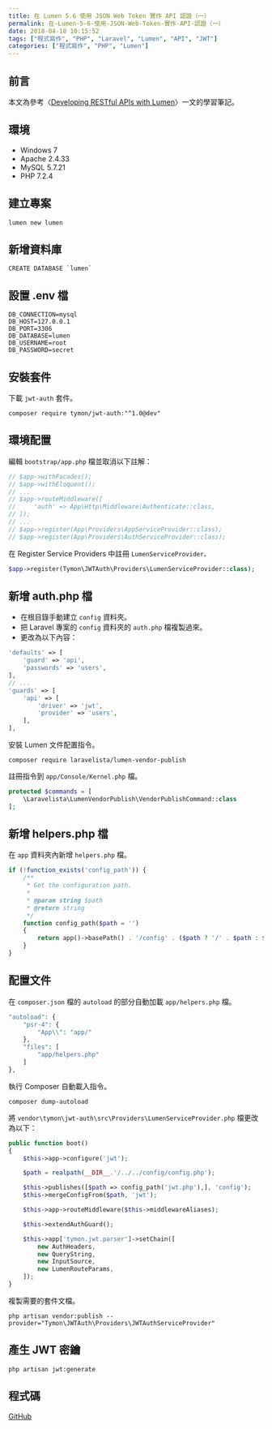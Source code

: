 ```yaml
---
title: 在 Lumen 5.6 使用 JSON Web Token 實作 API 認證（一）
permalink: 在-Lumen-5-6-使用-JSON-Web-Token-實作-API-認證（一）
date: 2018-04-18 10:15:52
tags: ["程式寫作", "PHP", "Laravel", "Lumen", "API", "JWT"]
categories: ["程式寫作", "PHP", "Lumen"]
---
```


## 前言

本文為參考〈[Developing RESTful APIs with Lumen](https://auth0.com/blog/developing-restful-apis-with-lumen/)〉一文的學習筆記。

## 環境

- Windows 7
- Apache 2.4.33
- MySQL 5.7.21
- PHP 7.2.4

## 建立專案

```CMD
lumen new lumen
```

## 新增資料庫

```ENV
CREATE DATABASE `lumen`
```

## 設置 .env 檔

```ENV
DB_CONNECTION=mysql
DB_HOST=127.0.0.1
DB_PORT=3306
DB_DATABASE=lumen
DB_USERNAME=root
DB_PASSWORD=secret
```

## 安裝套件

下載 `jwt-auth` 套件。

```CMD
composer require tymon/jwt-auth:"^1.0@dev"
```

## 環境配置

編輯 `bootstrap/app.php` 檔並取消以下註解：

```PHP
// $app->withFacades();
// $app->withEloquent();
// ...
// $app->routeMiddleware([
//     'auth' => App\Http\Middleware\Authenticate::class,
// ]);
// ...
// $app->register(App\Providers\AppServiceProvider::class);
// $app->register(App\Providers\AuthServiceProvider::class);
```

在 Register Service Providers 中註冊 `LumenServiceProvider。`

```PHP
$app->register(Tymon\JWTAuth\Providers\LumenServiceProvider::class);
```

## 新增 auth.php 檔

- 在根目錄手動建立 `config` 資料夾。
- 把 Laravel 專案的 `config` 資料夾的 `auth.php` 檔複製過來。
- 更改為以下內容：

```PHP
'defaults' => [
    'guard' => 'api',
    'passwords' => 'users',
],
// ...
'guards' => [
    'api' => [
        'driver' => 'jwt',
        'provider' => 'users',
    ],
],
```

安裝 Lumen 文件配置指令。

```CMD
composer require laravelista/lumen-vendor-publish
```

註冊指令到 `app/Console/Kernel.php` 檔。

```PHP
protected $commands = [
    \Laravelista\LumenVendorPublish\VendorPublishCommand::class
];
```

## 新增 helpers.php 檔

在 `app` 資料夾內新增 `helpers.php` 檔。

```PHP
if (!function_exists('config_path')) {
    /**
     * Get the configuration path.
     *
     * @param string $path
     * @return string
     */
    function config_path($path = '')
    {
        return app()->basePath() . '/config' . ($path ? '/' . $path : $path);
    }
}
```

## 配置文件

在 `composer.json` 檔的 `autoload` 的部分自動加載 `app/helpers.php` 檔。

```PHP
"autoload": {
    "psr-4": {
        "App\\": "app/"
    },
    "files": [
        "app/helpers.php"
    ]
},
```

執行 Composer 自動載入指令。

```CMD
composer dump-autoload
```

將 `vendor\tymon\jwt-auth\src\Providers\LumenServiceProvider.php` 檔更改為以下：

```PHP
public function boot()
{
    $this->app->configure('jwt');

    $path = realpath(__DIR__.'/../../config/config.php');

    $this->publishes([$path => config_path('jwt.php'),], 'config');
    $this->mergeConfigFrom($path, 'jwt');

    $this->app->routeMiddleware($this->middlewareAliases);

    $this->extendAuthGuard();

    $this->app['tymon.jwt.parser']->setChain([
        new AuthHeaders,
        new QueryString,
        new InputSource,
        new LumenRouteParams,
    ]);
}
```

複製需要的套件文檔。

```CMD
php artisan vendor:publish --provider="Tymon\JWTAuth\Providers\JWTAuthServiceProvider"
```

## 產生 JWT 密鑰

```CMD
php artisan jwt:generate
```

## 程式碼

[GitHub](https://github.com/memochou1993/lumen-jwt)
